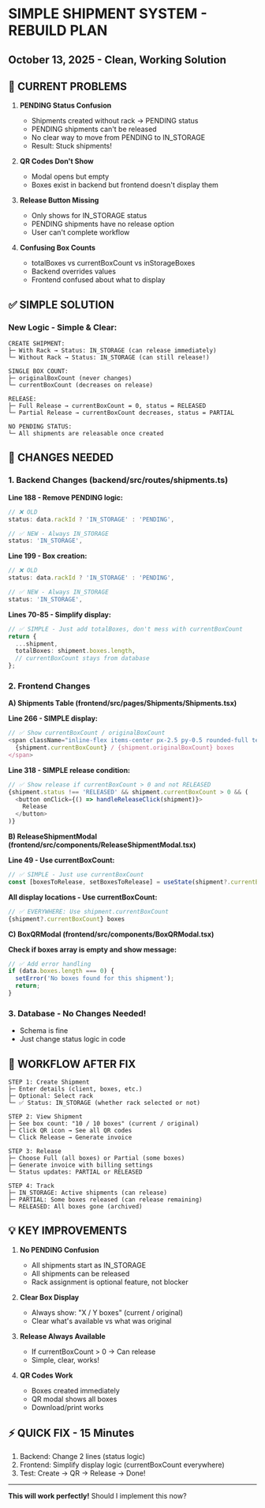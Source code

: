 # SIMPLE SHIPMENT SYSTEM - REBUILD PLAN
## October 13, 2025 - Clean, Working Solution

## 🔴 CURRENT PROBLEMS

1. **PENDING Status Confusion**
   - Shipments created without rack → PENDING status
   - PENDING shipments can't be released
   - No clear way to move from PENDING to IN_STORAGE
   - Result: Stuck shipments!

2. **QR Codes Don't Show**
   - Modal opens but empty
   - Boxes exist in backend but frontend doesn't display them

3. **Release Button Missing**
   - Only shows for IN_STORAGE status
   - PENDING shipments have no release option
   - User can't complete workflow

4. **Confusing Box Counts**
   - totalBoxes vs currentBoxCount vs inStorageBoxes
   - Backend overrides values
   - Frontend confused about what to display

## ✅ SIMPLE SOLUTION

### **New Logic - Simple & Clear:**

```
CREATE SHIPMENT:
├─ With Rack → Status: IN_STORAGE (can release immediately)
└─ Without Rack → Status: IN_STORAGE (can still release!)

SINGLE BOX COUNT:
├─ originalBoxCount (never changes) 
└─ currentBoxCount (decreases on release)

RELEASE:
├─ Full Release → currentBoxCount = 0, status = RELEASED
└─ Partial Release → currentBoxCount decreases, status = PARTIAL

NO PENDING STATUS:
└─ All shipments are releasable once created
```

## 📝 CHANGES NEEDED

### 1. Backend Changes (backend/src/routes/shipments.ts)

**Line 188 - Remove PENDING logic:**
```typescript
// ❌ OLD
status: data.rackId ? 'IN_STORAGE' : 'PENDING',

// ✅ NEW - Always IN_STORAGE
status: 'IN_STORAGE',
```

**Line 199 - Box creation:**
```typescript
// ❌ OLD
status: data.rackId ? 'IN_STORAGE' : 'PENDING',

// ✅ NEW - Always IN_STORAGE
status: 'IN_STORAGE',
```

**Lines 70-85 - Simplify display:**
```typescript
// ✅ SIMPLE - Just add totalBoxes, don't mess with currentBoxCount
return {
  ...shipment,
  totalBoxes: shipment.boxes.length,
  // currentBoxCount stays from database
};
```

### 2. Frontend Changes

**A) Shipments Table (frontend/src/pages/Shipments/Shipments.tsx)**

**Line 266 - SIMPLE display:**
```typescript
// ✅ Show currentBoxCount / originalBoxCount
<span className="inline-flex items-center px-2.5 py-0.5 rounded-full text-xs font-medium bg-blue-100 text-blue-800">
  {shipment.currentBoxCount} / {shipment.originalBoxCount} boxes
</span>
```

**Line 318 - SIMPLE release condition:**
```typescript
// ✅ Show release if currentBoxCount > 0 and not RELEASED
{shipment.status !== 'RELEASED' && shipment.currentBoxCount > 0 && (
  <button onClick={() => handleReleaseClick(shipment)}>
    Release
  </button>
)}
```

**B) ReleaseShipmentModal (frontend/src/components/ReleaseShipmentModal.tsx)**

**Line 49 - Use currentBoxCount:**
```typescript
// ✅ SIMPLE - Just use currentBoxCount
const [boxesToRelease, setBoxesToRelease] = useState(shipment?.currentBoxCount || 0);
```

**All display locations - Use currentBoxCount:**
```typescript
// ✅ EVERYWHERE: Use shipment.currentBoxCount
{shipment?.currentBoxCount} boxes
```

**C) BoxQRModal (frontend/src/components/BoxQRModal.tsx)**

**Check if boxes array is empty and show message:**
```typescript
// ✅ Add error handling
if (data.boxes.length === 0) {
  setError('No boxes found for this shipment');
  return;
}
```

### 3. Database - No Changes Needed!
- Schema is fine
- Just change status logic in code

## 🎯 WORKFLOW AFTER FIX

```
STEP 1: Create Shipment
├─ Enter details (client, boxes, etc.)
├─ Optional: Select rack
└─ ✅ Status: IN_STORAGE (whether rack selected or not)

STEP 2: View Shipment
├─ See box count: "10 / 10 boxes" (current / original)
├─ Click QR icon → See all QR codes
└─ Click Release → Generate invoice

STEP 3: Release
├─ Choose Full (all boxes) or Partial (some boxes)
├─ Generate invoice with billing settings
└─ Status updates: PARTIAL or RELEASED

STEP 4: Track
├─ IN_STORAGE: Active shipments (can release)
├─ PARTIAL: Some boxes released (can release remaining)
└─ RELEASED: All boxes gone (archived)
```

## 💡 KEY IMPROVEMENTS

1. **No PENDING Confusion**
   - All shipments start as IN_STORAGE
   - All shipments can be released
   - Rack assignment is optional feature, not blocker

2. **Clear Box Display**
   - Always show: "X / Y boxes" (current / original)
   - Clear what's available vs what was original

3. **Release Always Available**
   - If currentBoxCount > 0 → Can release
   - Simple, clear, works!

4. **QR Codes Work**
   - Boxes created immediately
   - QR modal shows all boxes
   - Download/print works

## ⚡ QUICK FIX - 15 Minutes

1. Backend: Change 2 lines (status logic)
2. Frontend: Simplify display logic (currentBoxCount everywhere)
3. Test: Create → QR → Release → Done!

---

**This will work perfectly!** Should I implement this now?
